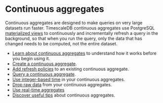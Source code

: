 # Continuous aggregates
Continuous aggregates are designed to make queries on very large datasets run
faster. TimescaleDB continuous aggregates use
PostgreSQL [materialized views][postgres-materialized-views] to continuously and
incrementally refresh a query in the background, so that when you run the query,
only the data that has changed needs to be computed, not the entire dataset.

*   [Learn about continuous aggregates][about-caggs] to understand how it works
    before you begin using it.
*   [Create a continuous aggregate][cagg-create].
*   [Add refresh policies][cagg-autorefresh] to an existing continuous aggregate.
*   [Query a continuous aggregate][cagg-query].
*   [Use integer-based time][cagg-integer-time] in your continuous aggregates.
*   [Drop raw data][cagg-drop-raw] from your continuous aggregates.
*   [Use real-time aggregates][cagg-realtime]
*   [Discover useful tips][cagg-best-practice] about continuous aggregates.


[postgres-materialized-views]: https://www.postgresql.org/docs/current/rules-materializedviews.html
[about-caggs]: /how-to-guides/continuous-aggregates/about-continuous-aggregates
[cagg-create]: /how-to-guides/continuous-aggregates/create-a-continuous-aggregate
[cagg-autorefresh]: /how-to-guides/continuous-aggregates/adding-automatic-refresh-policies
[cagg-query]: /how-to-guides/continuous-aggregates/query-a-continuous-aggregate
[cagg-integer-time]: /how-to-guides/continuous-aggregates/integer-based-time
[cagg-drop-raw]: /how-to-guides/continuous-aggregates/drop-raw-data
[cagg-realtime]: /how-to-guides/real-time-aggregates
[cagg-best-practice]: /how-to-guides/continuous-aggregates/best-practices
